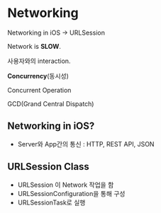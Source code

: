 # Networking

Networking in iOS -> URLSession

Network is __SLOW__.

사용자와의 interaction.

__Concurrency__(동시성)

Concurrent Operation


GCD(Grand Central Dispatch)


## Networking in iOS?

* Server와 App간의 통신 : HTTP, REST API, JSON

## URLSession Class

* URLSession 이 Network 작업을 함
* URLSessionConfiguration을 통해 구성
* URLSessionTask로 실행

